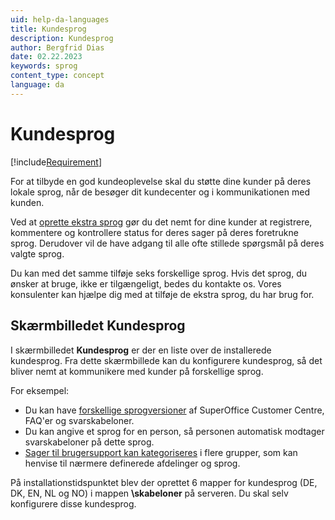 ```yaml
---
uid: help-da-languages
title: Kundesprog
description: Kundesprog
author: Bergfrid Dias
date: 02.22.2023
keywords: sprog
content_type: concept
language: da
---
```


# Kundesprog

[!include[Requirement](../../../../learn/includes/req-cep.md)]

For at tilbyde en god kundeoplevelse skal du støtte dine kunder på deres lokale sprog, når de besøger dit kundecenter og i kommunikationen med kunden.

Ved at [oprette ekstra sprog][1] gør du det nemt for dine kunder at registrere, kommentere og kontrollere status for deres sager på deres foretrukne sprog. Derudover vil de have adgang til alle ofte stillede spørgsmål på deres valgte sprog.

Du kan med det samme tilføje seks forskellige sprog. Hvis det sprog, du ønsker at bruge, ikke er tilgængeligt, bedes du kontakte os. Vores konsulenter kan hjælpe dig med at tilføje de ekstra sprog, du har brug for.

## Skærmbilledet Kundesprog

I skærmbilledet **Kundesprog** er der en liste over de installerede kundesprog. Fra dette skærmbillede kan du konfigurere kundesprog, så det bliver nemt at kommunikere med kunder på forskellige sprog.

For eksempel:

* Du kan have [forskellige sprogversioner][2] af SuperOffice Customer Centre, FAQ'er og svarskabeloner.
* Du kan angive et sprog for en person, så personen automatisk modtager svarskabeloner på dette sprog.
* [Sager til brugersupport kan kategoriseres][3] i flere grupper, som kan henvise til nærmere definerede afdelinger og sprog.

På installationstidspunktet blev der oprettet 6 mapper for kundesprog (DE, DK, EN, NL og NO) i mappen **\\skabeloner** på serveren. Du skal selv konfigurere disse kundesprog.

<!-- Referenced links -->
[1]: update.md
[2]: select-language.md
[3]: external-categories.md

<!-- Referenced images -->
